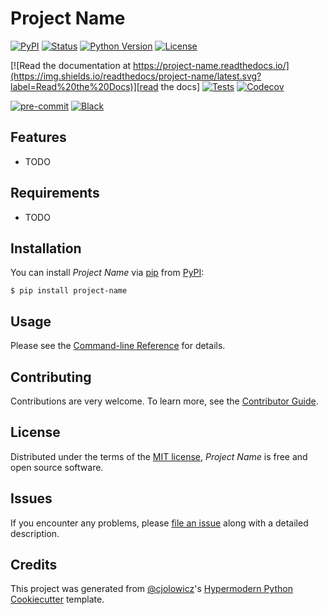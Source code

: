 # Project Name

[![PyPI](https://img.shields.io/pypi/v/project-name.svg)][pypi status]
[![Status](https://img.shields.io/pypi/status/project-name.svg)][pypi status]
[![Python Version](https://img.shields.io/pypi/pyversions/project-name)][pypi status]
[![License](https://img.shields.io/pypi/l/project-name)][license]

[![Read the documentation at https://project-name.readthedocs.io/](https://img.shields.io/readthedocs/project-name/latest.svg?label=Read%20the%20Docs)][read the docs]
[![Tests](https://github.com/Traenqui/project-name/workflows/Tests/badge.svg)][tests]
[![Codecov](https://codecov.io/gh/Traenqui/project-name/branch/main/graph/badge.svg)][codecov]

[![pre-commit](https://img.shields.io/badge/pre--commit-enabled-brightgreen?logo=pre-commit&logoColor=white)][pre-commit]
[![Black](https://img.shields.io/badge/code%20style-black-000000.svg)][black]

[pypi status]: https://pypi.org/project/project-name/
[read the docs]: https://project-name.readthedocs.io/
[tests]: https://github.com/Traenqui/project-name/actions?workflow=Tests
[codecov]: https://app.codecov.io/gh/Traenqui/project-name
[pre-commit]: https://github.com/pre-commit/pre-commit
[black]: https://github.com/psf/black

## Features

- TODO

## Requirements

- TODO

## Installation

You can install _Project Name_ via [pip] from [PyPI]:

```console
$ pip install project-name
```

## Usage

Please see the [Command-line Reference] for details.

## Contributing

Contributions are very welcome.
To learn more, see the [Contributor Guide].

## License

Distributed under the terms of the [MIT license][license],
_Project Name_ is free and open source software.

## Issues

If you encounter any problems,
please [file an issue] along with a detailed description.

## Credits

This project was generated from [@cjolowicz]'s [Hypermodern Python Cookiecutter] template.

[@cjolowicz]: https://github.com/cjolowicz
[pypi]: https://pypi.org/
[hypermodern python cookiecutter]: https://github.com/cjolowicz/cookiecutter-hypermodern-python
[file an issue]: https://github.com/Traenqui/project-name/issues
[pip]: https://pip.pypa.io/

<!-- github-only -->

[license]: https://github.com/Traenqui/project-name/blob/main/LICENSE
[contributor guide]: https://github.com/Traenqui/project-name/blob/main/CONTRIBUTING.md
[command-line reference]: https://project-name.readthedocs.io/en/latest/usage.html
